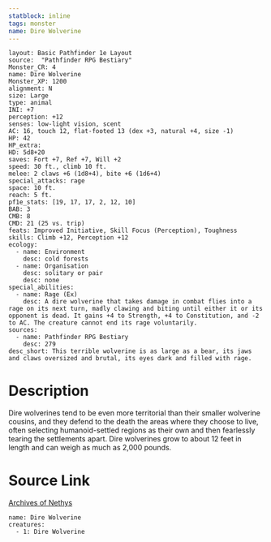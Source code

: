 ```yaml
---
statblock: inline
tags: monster
name: Dire Wolverine
---
```

```statblock
layout: Basic Pathfinder 1e Layout
source:  "Pathfinder RPG Bestiary"
Monster_CR: 4
name: Dire Wolverine
Monster_XP: 1200
alignment: N
size: Large
type: animal
INI: +7
perception: +12
senses: low-light vision, scent
AC: 16, touch 12, flat-footed 13 (dex +3, natural +4, size -1)
HP: 42
HP_extra: 
HD: 5d8+20
saves: Fort +7, Ref +7, Will +2
speed: 30 ft., climb 10 ft.
melee: 2 claws +6 (1d8+4), bite +6 (1d6+4)
special_attacks: rage
space: 10 ft.
reach: 5 ft.
pf1e_stats: [19, 17, 17, 2, 12, 10]
BAB: 3
CMB: 8
CMD: 21 (25 vs. trip)
feats: Improved Initiative, Skill Focus (Perception), Toughness
skills: Climb +12, Perception +12
ecology:
  - name: Environment
    desc: cold forests
  - name: Organisation
    desc: solitary or pair
    desc: none
special_abilities:
  - name: Rage (Ex)
    desc: A dire wolverine that takes damage in combat flies into a rage on its next turn, madly clawing and biting until either it or its opponent is dead. It gains +4 to Strength, +4 to Constitution, and -2 to AC. The creature cannot end its rage voluntarily.
sources:
  - name: Pathfinder RPG Bestiary
    desc: 279
desc_short: This terrible wolverine is as large as a bear, its jaws and claws oversized and brutal, its eyes dark and filled with rage.
```
# Description
Dire wolverines tend to be even more territorial than their smaller wolverine cousins, and they defend to the death the areas where they choose to live, often selecting humanoid-settled regions as their own and then fearlessly tearing the settlements apart. Dire wolverines grow to about 12 feet in length and can weigh as much as 2,000 pounds.
# Source Link
[Archives of Nethys](https://aonprd.com/MonsterDisplay.aspx?ItemName=Dire%20Wolverine)
```encounter-table
name: Dire Wolverine
creatures:
  - 1: Dire Wolverine
```
